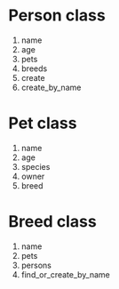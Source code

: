 # Person class

1. name
2. age
3. pets
4. breeds
5. create
6. create_by_name

# Pet class

1. name
2. age
3. species
4. owner
5. breed

# Breed class

1. name
2. pets
3. persons
4. find_or_create_by_name
